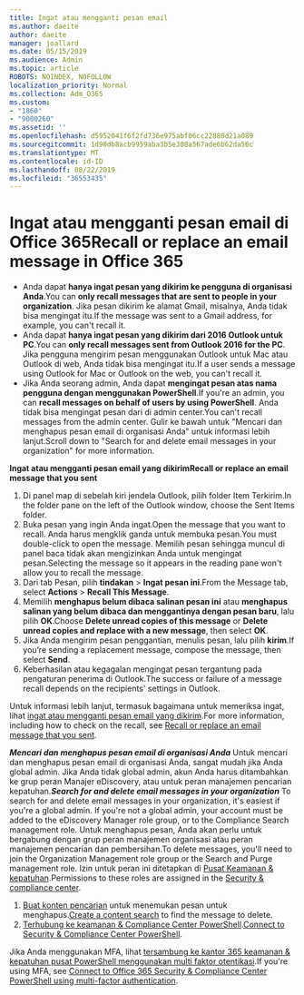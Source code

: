 ```yaml
---
title: Ingat atau mengganti pesan email
ms.author: daeite
author: daeite
manager: joallard
ms.date: 05/15/2019
ms.audience: Admin
ms.topic: article
ROBOTS: NOINDEX, NOFOLLOW
localization_priority: Normal
ms.collection: Adm_O365
ms.custom:
- "1860"
- "9000260"
ms.assetid: ''
ms.openlocfilehash: d5952041f6f2fd736e975abf06cc22880d21a089
ms.sourcegitcommit: 1d98db8acb9959aba3b5e308a567ade6b62da56c
ms.translationtype: MT
ms.contentlocale: id-ID
ms.lasthandoff: 08/22/2019
ms.locfileid: "36553435"
---
```

# <a name="recall-or-replace-an-email-message-in-office-365"></a><span data-ttu-id="82621-102">Ingat atau mengganti pesan email di Office 365</span><span class="sxs-lookup"><span data-stu-id="82621-102">Recall or replace an email message in Office 365</span></span>

- <span data-ttu-id="82621-103">Anda dapat **hanya ingat pesan yang dikirim ke pengguna di organisasi Anda**.</span><span class="sxs-lookup"><span data-stu-id="82621-103">You can **only recall messages that are sent to people in your organization**.</span></span> <span data-ttu-id="82621-104">Jika pesan dikirim ke alamat Gmail, misalnya, Anda tidak bisa mengingat itu.</span><span class="sxs-lookup"><span data-stu-id="82621-104">If the message was sent to a Gmail address, for example, you can't recall it.</span></span>
- <span data-ttu-id="82621-105">Anda dapat **hanya ingat pesan yang dikirim dari 2016 Outlook untuk PC**.</span><span class="sxs-lookup"><span data-stu-id="82621-105">You can **only recall messages sent from Outlook 2016 for the PC**.</span></span> <span data-ttu-id="82621-106">Jika pengguna mengirim pesan menggunakan Outlook untuk Mac atau Outlook di web, Anda tidak bisa mengingat itu.</span><span class="sxs-lookup"><span data-stu-id="82621-106">If a user sends a message using Outlook for Mac or Outlook on the web, you can't recall it.</span></span>
- <span data-ttu-id="82621-107">Jika Anda seorang admin, Anda dapat **mengingat pesan atas nama pengguna dengan menggunakan PowerShell**.</span><span class="sxs-lookup"><span data-stu-id="82621-107">If you're an admin, you can **recall messages on behalf of users by using PowerShell**.</span></span> <span data-ttu-id="82621-108">Anda tidak bisa mengingat pesan dari di admin center.</span><span class="sxs-lookup"><span data-stu-id="82621-108">You can't recall messages from the admin center.</span></span> <span data-ttu-id="82621-109">Gulir ke bawah untuk "Mencari dan menghapus pesan email di organisasi Anda" untuk informasi lebih lanjut.</span><span class="sxs-lookup"><span data-stu-id="82621-109">Scroll down to "Search for and delete email messages in your organization" for more information.</span></span>

<span data-ttu-id="82621-110">**Ingat atau mengganti pesan email yang dikirim**</span><span class="sxs-lookup"><span data-stu-id="82621-110">**Recall or replace an email message that you sent**</span></span>

1. <span data-ttu-id="82621-111">Di panel map di sebelah kiri jendela Outlook, pilih folder Item Terkirim.</span><span class="sxs-lookup"><span data-stu-id="82621-111">In the folder pane on the left of the Outlook window, choose the Sent Items folder.</span></span>
2. <span data-ttu-id="82621-112">Buka pesan yang ingin Anda ingat.</span><span class="sxs-lookup"><span data-stu-id="82621-112">Open the message that you want to recall.</span></span> <span data-ttu-id="82621-113">Anda harus mengklik ganda untuk membuka pesan.</span><span class="sxs-lookup"><span data-stu-id="82621-113">You must double-click to open the message.</span></span> <span data-ttu-id="82621-114">Memilih pesan sehingga muncul di panel baca tidak akan mengizinkan Anda untuk mengingat pesan.</span><span class="sxs-lookup"><span data-stu-id="82621-114">Selecting the message so it appears in the reading pane won't allow you to recall the message.</span></span>
3. <span data-ttu-id="82621-115">Dari tab Pesan, pilih **tindakan** > **Ingat pesan ini**.</span><span class="sxs-lookup"><span data-stu-id="82621-115">From the Message tab, select **Actions** > **Recall This Message**.</span></span>
4. <span data-ttu-id="82621-116">Memilih **menghapus belum dibaca salinan pesan ini** atau **menghapus salinan yang belum dibaca dan menggantinya dengan pesan baru**, lalu pilih **OK**.</span><span class="sxs-lookup"><span data-stu-id="82621-116">Choose **Delete unread copies of this message** or **Delete unread copies and replace with a new message**, then select **OK**.</span></span>
5. <span data-ttu-id="82621-117">Jika Anda mengirim pesan penggantian, menulis pesan, lalu pilih **kirim**.</span><span class="sxs-lookup"><span data-stu-id="82621-117">If you’re sending a replacement message, compose the message, then select **Send**.</span></span>
6. <span data-ttu-id="82621-118">Keberhasilan atau kegagalan mengingat pesan tergantung pada pengaturan penerima di Outlook.</span><span class="sxs-lookup"><span data-stu-id="82621-118">The success or failure of a message recall depends on the recipients' settings in Outlook.</span></span>

<span data-ttu-id="82621-119">Untuk informasi lebih lanjut, termasuk bagaimana untuk memeriksa ingat, lihat [ingat atau mengganti pesan email yang dikirim](https://support.office.com/article/35027f88-d655-4554-b4f8-6c0729a723a0).</span><span class="sxs-lookup"><span data-stu-id="82621-119">For more information, including how to check on the recall, see [Recall or replace an email message that you sent](https://support.office.com/article/35027f88-d655-4554-b4f8-6c0729a723a0).</span></span>

<span data-ttu-id="82621-120">***Mencari dan menghapus pesan email di organisasi Anda*** Untuk mencari dan menghapus pesan email di organisasi Anda, sangat mudah jika Anda global admin. Jika Anda tidak global admin, akun Anda harus ditambahkan ke grup peran Manajer eDiscovery, atau untuk peran manajemen pencarian kepatuhan.</span><span class="sxs-lookup"><span data-stu-id="82621-120">***Search for and delete email messages in your organization*** To search for and delete email messages in your organization, it's easiest if you're a global admin. If you're not a global admin, your account must be added to the eDiscovery Manager role group, or to the Compliance Search management role.</span></span> <span data-ttu-id="82621-121">Untuk menghapus pesan, Anda akan perlu untuk bergabung dengan grup peran manajemen organisasi atau peran manajemen pencarian dan pembersihan.</span><span class="sxs-lookup"><span data-stu-id="82621-121">To delete messages, you'll need to join the Organization Management role group or the Search and Purge management role.</span></span> <span data-ttu-id="82621-122">Izin untuk peran ini ditetapkan di [Pusat Keamanan & kepatuhan](https://protection.office.com/).</span><span class="sxs-lookup"><span data-stu-id="82621-122">Permissions to these roles are assigned in the [Security & compliance center](https://protection.office.com/).</span></span>

1. <span data-ttu-id="82621-123">[Buat konten pencarian](https://docs.microsoft.com/office365/securitycompliance/content-search) untuk menemukan pesan untuk menghapus.</span><span class="sxs-lookup"><span data-stu-id="82621-123">[Create a content search](https://docs.microsoft.com/office365/securitycompliance/content-search) to find the message to delete.</span></span>
2. <span data-ttu-id="82621-124">[Terhubung ke keamanan & Compliance Center PowerShell](https://docs.microsoft.com/powershell/exchange/office-365-scc/connect-to-scc-powershell/connect-to-scc-powershell?view=exchange-ps).</span><span class="sxs-lookup"><span data-stu-id="82621-124">[Connect to Security & Compliance Center PowerShell](https://docs.microsoft.com/powershell/exchange/office-365-scc/connect-to-scc-powershell/connect-to-scc-powershell?view=exchange-ps).</span></span> 

<span data-ttu-id="82621-125">Jika Anda menggunakan MFA, lihat [tersambung ke kantor 365 keamanan & kepatuhan pusat PowerShell menggunakan multi faktor otentikasi](https://docs.microsoft.com/powershell/exchange/office-365-scc/connect-to-scc-powershell/mfa-connect-to-scc-powershell?view=exchange-ps).</span><span class="sxs-lookup"><span data-stu-id="82621-125">If you're using MFA, see [Connect to Office 365 Security & Compliance Center PowerShell using multi-factor authentication](https://docs.microsoft.com/powershell/exchange/office-365-scc/connect-to-scc-powershell/mfa-connect-to-scc-powershell?view=exchange-ps).</span></span> 
